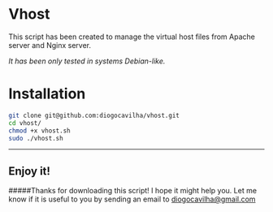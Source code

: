 # Vhost

This script has been created to manage the virtual host files from Apache server and Nginx server.

*It has been only tested in systems Debian-like.*

# Installation

```sh
git clone git@github.com:diogocavilha/vhost.git
cd vhost/
chmod +x vhost.sh
sudo ./vhost.sh
```

---

## Enjoy it!

#####Thanks for downloading this script! I hope it might help you. Let me know if it is useful to you by sending an email to [diogocavilha@gmail.com](mailto:diogocavilha@gmail.com)
